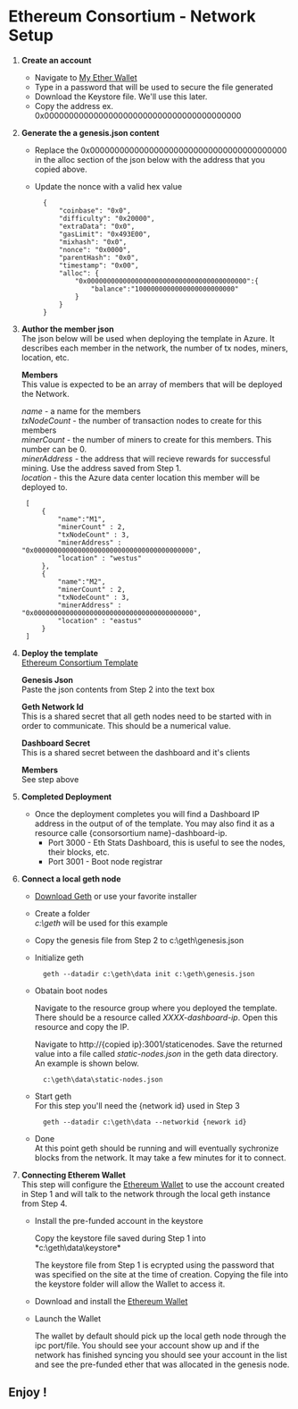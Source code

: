 # Ethereum Consortium - Network Setup #

1. **Create an account**
    * Navigate to [My Ether Wallet](http://myetherwallet.com)
    * Type in a password that will be used to secure the file generated
    * Download the Keystore file. We'll use this later.
    * Copy the address ex. 0x0000000000000000000000000000000000000000

2. **Generate the a genesis.json content**
    * Replace the 0x0000000000000000000000000000000000000000 in the alloc section of the json below with the address that you copied above.
    * Update the nonce with a valid hex value

            {
                "coinbase": "0x0",
                "difficulty": "0x20000",
                "extraData": "0x0",
                "gasLimit": "0x493E00",
                "mixhash": "0x0",
                "nonce": "0x0000",
                "parentHash": "0x0",
                "timestamp": "0x00",
                "alloc": {
                    "0x0000000000000000000000000000000000000000":{
                        "balance":"1000000000000000000000000"
                    }
                }
            }

3. **Author the member json**  
    The json below will be used when deploying the template in Azure. It describes each member in the
    network, the number of tx nodes, miners, location, etc.

    **Members**  
    This value is expected to be an array of members that will be deployed the Network.

    *name* - a name for the members  
    *txNodeCount* - the number of transaction nodes to create for this members  
    *minerCount* - the number of miners to create for this members. This number can be 0.  
    *minerAddress* - the address that will recieve rewards for successful mining. Use the address saved from Step 1.  
    *location* - this the Azure data center location this member will be deployed to.  


        [
            {
                "name":"M1",
                "minerCount" : 2,
                "txNodeCount" : 3,
                "minerAddress" : "0x0000000000000000000000000000000000000000",
                "location" : "westus"
            },
            {
                "name":"M2",
                "minerCount" : 2,
                "txNodeCount" : 3,
                "minerAddress" : "0x0000000000000000000000000000000000000000",
                "location" : "eastus"
            }
        ]

4. **Deploy the template**  
    [Ethereum Consortium Template](https://portal.azure.com/#create/Microsoft.Template/uri/https%3A%2F%2Fraw.githubusercontent.com%2FEthereumEx%2Fethereum-arm-templates%2Fmaster%2Fethereum-consortium%2Ftemplate.consortium.json)
    
    **Genesis Json**  
    Paste the json contents from Step 2 into the text box

    **Geth Network Id**  
    This is a shared secret that all geth nodes need to be started with in order to communicate. This should be a numerical value.

    **Dashboard Secret**  
    This is a shared secret between the dashboard and it's clients

    **Members**  
    See step above

5. **Completed Deployment**
    * Once the deployment completes you will find a Dashboard IP address in the output of
    of the template. You may also find it as a resource calle {consorsortium name}-dashboard-ip.
        * Port 3000 - Eth Stats Dashboard, this is useful to see the nodes, their blocks, etc.
        * Port 3001 - Boot node registrar
    
6. **Connect a local geth node**  
    * [Download Geth] or use your favorite installer
    * Create a folder  
        *c:\geth* will be used for this example
    * Copy the genesis file from Step 2 to c:\geth\genesis.json
    * Initialize geth

            geth --datadir c:\geth\data init c:\geth\genesis.json
    * Obatain boot nodes
      
      Navigate to the resource group where you deployed the template. 
      There should be a resource called *XXXX-dashboard-ip*. Open this 
      resource and copy the IP.  

      Navigate to http://{copied ip}:3001/staticenodes. Save the returned value into a file called
      *static-nodes.json* in the geth data directory. An example is shown below.
            
            c:\geth\data\static-nodes.json

    * Start geth  
    For this step you'll need the {network id} used in Step 3

            geth --datadir c:\geth\data --networkid {nework id}

    * Done   
    At this point geth should be running and will eventually sychronize blocks
    from the network. It may take a few minutes for it to connect.



7. **Connecting Etherem Wallet**   
This step will configure the [Ethereum Wallet] to use the account created
in Step 1 and will talk to the network through the local geth instance from
Step 4.

    * Install the pre-funded account in the keystore  
     
      Copy the keystore file saved during Step 1 into *c:\geth\data\keystore\*  
        
      The keystore file from Step 1 is ecrypted using the password that was specified
      on the site at the time of creation. Copying the file into the keystore folder
      will allow the Wallet to access it.
    * Download and install the [Ethereum Wallet]
    * Launch the Wallet  

      The wallet by default should pick up the local geth node through the ipc
      port/file. You should see your account show up and if the network has 
      finished syncing you should see your account in the list and see the 
      pre-funded ether that was allocated in the genesis node.

## Enjoy !  


[Download Geth]:https://geth.ethereum.org/downloads/
[Ethereum Wallet]:https://github.com/ethereum/mist/releases